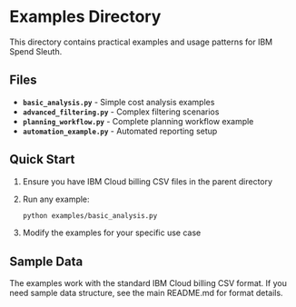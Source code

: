 # Examples Directory

This directory contains practical examples and usage patterns for IBM Spend Sleuth.

## Files

- **`basic_analysis.py`** - Simple cost analysis examples
- **`advanced_filtering.py`** - Complex filtering scenarios  
- **`planning_workflow.py`** - Complete planning workflow example
- **`automation_example.py`** - Automated reporting setup

## Quick Start

1. Ensure you have IBM Cloud billing CSV files in the parent directory
2. Run any example:
   ```bash
   python examples/basic_analysis.py
   ```

3. Modify the examples for your specific use case

## Sample Data

The examples work with the standard IBM Cloud billing CSV format. If you need sample data structure, see the main README.md for format details.